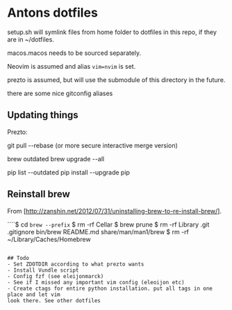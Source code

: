 # Antons dotfiles

setup.sh will symlink files from home folder to dotfiles in this repo, if they are in ~/dotfiles.

macos.macos needs to be sourced separately.

Neovim is assumed and alias `vim=nvim` is set.

prezto is assumed, but will use the submodule of this directory in the future.

there are some nice gitconfig aliases

## Updating things

Prezto: 

git pull --rebase 
(or more secure interactive merge version)

brew outdated
brew upgrade --all


pip list --outdated
pip install --upgrade pip

## Reinstall brew

From [http://zanshin.net/2012/07/31/uninstalling-brew-to-re-install-brew/].

````$ cd `brew --prefix`
$ rm -rf Cellar
$ brew prune
$ rm -rf Library .git .gitignore bin/brew README.md share/man/man1/brew
$ rm -rf ~/Library/Caches/Homebrew
````

## Todo
- Set ZDOTDIR according to what prezto wants
- Install Vundle script
- Config fzf (see eleijonmarck)
- See if I missed any important vim config (eleoijon etc)
- Create ctags for entire python installation. put all tags in one place and let vim
look there. See other dotfiles
